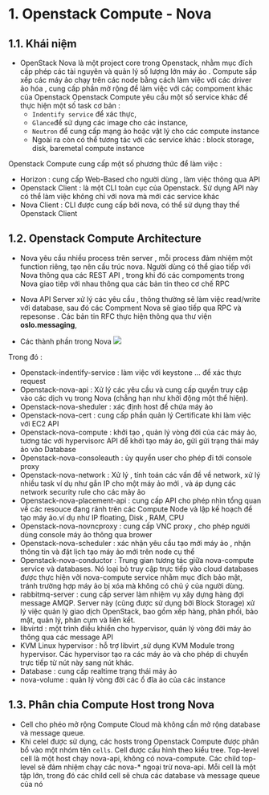 # 1.  Openstack Compute - Nova 

## 1.1. Khái niệm

- OpenStack Nova là một project core trong Openstack, nhằm mục đích cấp phép các tài nguyên và quản lý số lượng lớn máy ảo . Compute sắp xếp các máy ảo chạy trên các node bằng cách làm việc với các driver ảo hóa , cung cấp phần mở rộng để làm việc với các compoment khác của Openstack
Openstack Compute yêu cầu một số service khác để thực hiện một số task cơ bản :
	- `Indentify service` để xác thực, 
	- `Glance`để sử dụng các image cho các  instance,  
	- `Neutron` để cung cấp mạng ảo hoặc vật lý cho các compute instance
	- Ngoài ra còn có thể tương tác với các service khác : block storage, disk, baremetal compute instance

Openstack Compute cung cấp một số phương thức để  làm việc  :
- Horizon : cung cấp Web-Based cho người dùng , làm việc thông qua API
- Openstack Client  : là một CLI toàn cục của Openstack. Sử dụng API này có thể làm việc không chỉ với nova mà mới các service khác
- Nova Client : CLI được cung cấp bởi nova, có thể sử dụng thay thế Openstack Client


## 1.2. Openstack Compute Architecture

- Nova yêu cầu nhiều process trên server , mỗi process đảm nhiệm một function riêng, tạo nên cấu trúc nova. Người dùng có thể giao tiếp với Nova thông qua các REST API , trong khi đó các compoments trong Nova giao tiêp với nhau thông qua các bản tin theo cơ chế RPC
- Nova API Server xử lý các yêu cầu , thông thường sẽ làm việc  read/write với database, sau đó các Compment Nova sẽ giao tiếp qua RPC và repesonse . Các bản tin RFC thực hiện thông qua thư viện **oslo.messaging**, 

- Các thành phần trong Nova
![](https://access.redhat.com/documentation/en-US/Red_Hat_Enterprise_Linux_OpenStack_Platform/6/html/Component_Overview/images/interfaces_compute.png)

Trong đó :
- Openstack-indentify-service : làm việc với keystone ... để xác thực request
- Openstack-nova-api : Xử lý các yêu cầu và cung cấp quyền truy cập vào các dịch vụ trong Nova (chẳng hạn như khởi động một thể hiện).
- Openstack-nova-sheduler : xác định host để chứa máy ảo
- Openstack-nova-cert : cung cấp phần quản lý Certificate khi làm việc với EC2 API
- Openstack-nova-compute : khởi tạo , quản lý vòng đời của các máy ảo, tương tác với hypervisorc API để khởi tạo máy ảo, gửi gửi trạng thái máy ảo vào Database 
- Openstack-nova-consoleauth : ủy quyền user cho phép đi tới console proxy 
- Openstack-nova-network : Xử lý , tính toán các vấn đề về network, xử lý nhiều task ví dụ như gắn IP cho một máy ảo mới , và áp dụng các network security rule cho các mảy ảo
- Openstack-nova-placement-api :  cung cấp API cho phép nhìn tổng quan về các resouce đang rảnh trên các Compute Node  và lập kế hoạch để tạo máy ảo.ví dụ như IP floating, Disk , RAM, CPU	
- Openstack-nova-novncproxy : cung cấp VNC proxy , cho phép người dùng console máy ảo thông qua brower
- Openstack-nova-scheduler : xác nhận yêu cầu tạo mới máy ảo , nhận thông tin và đặt lịch tạo máy ảo mới trên node cụ thể
- Openstack-nova-conductor : Trung gian tương tác giữa nova-compute service và databases. Nó loại bỏ truy cập trực tiếp vào cloud databases được thực hiện vởi nova-compute service nhằm mục đích bảo mật, tránh trường hợp máy ảo bị xóa mà không có chủ ý của người dùng.
- rabbitmq-server : cung cấp server làm nhiệm vụ xây dựng hàng đợi message AMQP.   Server này (cũng được sử dụng bởi Block Storage) xử lý việc quản lý giao dịch OpenStack, bao gồm xếp hàng, phân phối, bảo mật, quản lý, phân cụm và liên kết. 
- libvirtd : một trình điều khiển cho hypervisor, quản lý vòng đời máy ảo thông qua các message API
- KVM Linux hypervisor : hỗ trợ libvirt ,sử dụng KVM Module trong hypervisor. Các hypervisor tạo ra các máy ảo và cho phép di chuyển trực tiếp từ nút này sang nút khác. 
- Database : cung cấp realtime trạng thái mảy ảo
- nova-volume :  quản lý vòng đời các ổ đĩa ảo của các instance  


## 1.3. Phân chia Compute Host trong Nova
- Cell cho phéo mở rộng Compute Cloud mà không cần mở rộng database và  message queue. 
- Khi celel được sử dụng,  các hosts trong Openstack Compute được phân bổ vào một nhóm tên `cells`. Cell được cấu hình theo kiểu tree. Top-level cell là một host chạy nova-api, không có nova-compute. Các child top-level sẽ đảm nhiệm chạy các nova-* ngoại trừ nova-api. Mỗi cell là một tập lớn, trong đó các child cell sẽ chưa các database và message queue của nó 